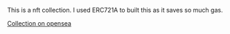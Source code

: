 This is a nft collection. I used ERC721A to built this as it saves so much gas. 

[Collection on opensea](https://testnets.opensea.io/collection/purple-eye-ajzje0fnem)
